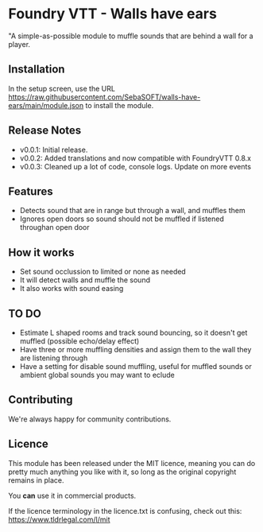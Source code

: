 # Foundry VTT - Walls have ears

"A simple-as-possible module to muffle sounds that are behind a wall for a player.

## Installation

In the setup screen, use the URL https://raw.githubusercontent.com/SebaSOFT/walls-have-ears/main/module.json to install the module.


## Release Notes

- v0.0.1: Initial release.
- v0.0.2: Added translations and now compatible with FoundryVTT 0.8.x
- v0.0.3: Cleaned up a lot of code, console logs. Update on more events

## Features

- Detects sound that are in range but through a wall, and muffles them
- Ignores open doors so sound should not be muffled if listened throughan open door

## How it works
- Set sound occlussion to limited or none as needed
- It will detect walls and muffle the sound
- It also works with sound easing

## TO DO

- Estimate L shaped rooms and track sound bouncing, so it doesn't get muffled (possible echo/delay effect)
- Have three or more muffling densities and assign them to the wall they are listening through
- Have a setting for disable sound muffling, useful for muffled sounds or ambient global sounds you may want to eclude

## Contributing

We're always happy for community contributions.

## Licence

This module has been released under the MIT licence, meaning you can do pretty much anything you like with it, so long as the original copyright remains in place.

You **can** use it in commercial products.

If the licence terminology in the licence.txt is confusing, check out this: https://www.tldrlegal.com/l/mit
